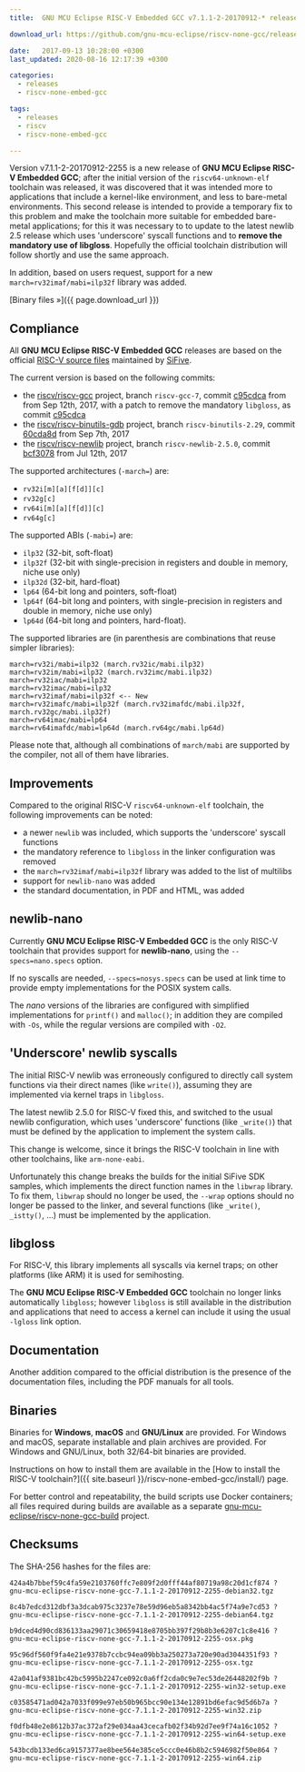 ```yaml
---
title:  GNU MCU Eclipse RISC-V Embedded GCC v7.1.1-2-20170912-* released

download_url: https://github.com/gnu-mcu-eclipse/riscv-none-gcc/releases/tag/v7.1.1-2-20170912

date:   2017-09-13 10:28:00 +0300
last_updated: 2020-08-16 12:17:39 +0300

categories:
  - releases
  - riscv-none-embed-gcc

tags:
  - releases
  - riscv
  - riscv-none-embed-gcc

---
```


Version v7.1.1-2-20170912-2255 is a new release of **GNU MCU Eclipse RISC-V Embedded GCC**; after the initial version of the `riscv64-unknown-elf` toolchain was released, it was discovered that it was intended more to applications that include a kernel-like environment, and less to bare-metal environments. This second release is intended to provide a temporary fix to this problem and make the toolchain more suitable for embedded bare-metal applications; for this it was necessary to to update to the latest newlib 2.5 release which uses 'underscore' syscall functions and to **remove the mandatory use of libgloss**. Hopefully the official toolchain distribution will follow shortly and use the same approach.

In addition, based on users request, support for a new `march=rv32imaf/mabi=ilp32f` library was added.

[Binary files »]({{ page.download_url }})

## Compliance

All **GNU MCU Eclipse RISC-V Embedded GCC** releases are based on the official [RISC-V source files](https://github.com/riscv/riscv-gcc) maintained by [SiFive](https://www.sifive.com).

The current version is based on the following commits:

* the [riscv/riscv-gcc](https://github.com/riscv/riscv-gcc) project, branch `riscv-gcc-7`, commit [c95cdca](https://github.com/riscv/riscv-gcc/commit/c95cdcae21de8dbb8a8ceb9c58b5f9560f0628ff) from from Sep 12th, 2017, with a patch to remove the mandatory `libgloss`, as commit [c95cdca](https://github.com/gnu-mcu-eclipse/riscv-none-gcc/commit/e0203ff93b1c6d6d42809400c5d37cd1448ee697)
* the [riscv/riscv-binutils-gdb](https://github.com/riscv/riscv-binutils-gdb) project, branch `riscv-binutils-2.29`, commit [60cda8d](https://github.com/riscv/riscv-binutils-gdb/commit/60cda8de81dce7bc67977b0dd1953437ed06db36) from Sep 7th, 2017
* the [riscv/riscv-newlib](https://github.com/riscv/riscv-newlib) project, branch `riscv-newlib-2.5.0`, commit [bcf3078](https://github.com/riscv/riscv-newlib/commit/bcf3078d2203be52ac7e31c58ef2dbfe02388d58) from Jul 12th, 2017

The supported architectures (`-march=`) are:

* `rv32i[m][a][f[d]][c]`
* `rv32g[c]`
* `rv64i[m][a][f[d]][c]`
* `rv64g[c]`

The supported ABIs (`-mabi=`) are:

* `ilp32` (32-bit, soft-float)
* `ilp32f` (32-bit with single-precision in registers and double in memory, niche use only)
* `ilp32d` (32-bit, hard-float)
* `lp64` (64-bit long and pointers, soft-float)
* `lp64f` (64-bit long and pointers, with single-precision in registers and double in memory, niche use only)
* `lp64d` (64-bit long and pointers, hard-float).

The supported libraries are (in parenthesis are combinations that reuse simpler libraries):

```
march=rv32i/mabi=ilp32 (march.rv32ic/mabi.ilp32)
march=rv32im/mabi=ilp32 (march.rv32imc/mabi.ilp32)
march=rv32iac/mabi=ilp32
march=rv32imac/mabi=ilp32
march=rv32imaf/mabi=ilp32f <-- New
march=rv32imafc/mabi=ilp32f (march.rv32imafdc/mabi.ilp32f, march.rv32gc/mabi.ilp32f)
march=rv64imac/mabi=lp64
march=rv64imafdc/mabi=lp64d (march.rv64gc/mabi.lp64d)
```

Please note that, although all combinations of `march/mabi` are supported by the compiler, not all of them have libraries.

## Improvements

Compared to the original RISC-V `riscv64-unknown-elf` toolchain, the following improvements can be noted:

* a newer `newlib` was included, which supports the 'underscore' syscall functions
* the mandatory reference to `libgloss` in the linker configuration was removed
* the `march=rv32imaf/mabi=ilp32f` library was added to the list of multilibs
* support for `newlib-nano` was added
* the standard documentation, in PDF and HTML, was added

## newlib-nano

Currently **GNU MCU Eclipse RISC-V Embedded GCC** is the only RISC-V toolchain that provides support for **newlib-nano**, using the `--specs=nano.specs` option.

If no syscalls are needed, `--specs=nosys.specs` can be used at link time to provide empty implementations for the POSIX system calls.

The _nano_ versions of the libraries are configured with simplified implementations for `printf()` and `malloc()`; in addition they are compiled with `-Os`, while the regular versions are compiled with `-O2`.

## 'Underscore' newlib syscalls

The initial RISC-V newlib was erroneously configured to directly call system functions via their direct names (like `write()`), assuming they are implemented via kernel traps in `libgloss`.

The latest newlib 2.5.0 for RISC-V fixed this, and switched to the usual newlib configuration, which uses 'underscore' functions (like `_write()`) that must be defined by the application to implement the system calls.

This change is welcome, since it brings the RISC-V toolchain in line with other toolchains, like `arm-none-eabi`. 

Unfortunately this change breaks the builds for the initial SiFive SDK samples, which implements the direct function names in the `libwrap` library. To fix them, `libwrap` should no longer be used, the `--wrap` options should no longer be passed to the linker, and several functions (like `_write()`, `_istty()`, ...) must be implemented by the application.

## libgloss

For RISC-V, this library implements all syscalls via kernel traps; on other platforms (like ARM) it is used for semihosting.

The **GNU MCU Eclipse RISC-V Embedded GCC** toolchain no longer links automatically `libgloss`; however  `libgloss` is still available in the distribution and applications that need to access a kernel can include it using the usual `-lgloss` link option.

## Documentation

Another addition compared to the official distribution is the presence of the documentation files, including the PDF manuals for all tools.

## Binaries

Binaries for **Windows**, **macOS** and **GNU/Linux** are provided. For Windows and macOS, separate installable and plain archives are provided. For Windows and GNU/Linux, both 32/64-bit binaries are provided.

Instructions on how to install them are available in the [How to install the RISC-V toolchain?]({{ site.baseurl }}/riscv-none-embed-gcc/install/) page.

For better control and repeatability, the build scripts use Docker containers; all files required during builds are available as a separate [gnu-mcu-eclipse/riscv-none-gcc-build](https://github.com/gnu-mcu-eclipse/riscv-none-gcc-build) project. 

## Checksums

The SHA-256 hashes for the files are:

```console
424a4b7bbef59c4fa59e2103760ffc7e809f2d0fff44af80719a98c20d1cf874 ?
gnu-mcu-eclipse-riscv-none-gcc-7.1.1-2-20170912-2255-debian32.tgz

8c4b7edcd312dbf3a3dcab975c3237e78e59d96eb5a8342bb4ac5f74a9e7cd53 ?
gnu-mcu-eclipse-riscv-none-gcc-7.1.1-2-20170912-2255-debian64.tgz

b9dced4d90cd836133aa29071c30659418e8705bb397f29b8b3e6207c1c8e416 ?
gnu-mcu-eclipse-riscv-none-gcc-7.1.1-2-20170912-2255-osx.pkg

95c96df560f9fa4e21e9378b7ccbc94ea09bb3a250273a720e90ad3044351f93 ?
gnu-mcu-eclipse-riscv-none-gcc-7.1.1-2-20170912-2255-osx.tgz

42a041af9381bc42bc5995b2247ce092c0a6ff2cda0c9e7ec53de26448202f9b ?
gnu-mcu-eclipse-riscv-none-gcc-7.1.1-2-20170912-2255-win32-setup.exe

c03585471ad042a7033f099e97eb50b965bcc90e134e12891bd6efac9d5d6b7a ?
gnu-mcu-eclipse-riscv-none-gcc-7.1.1-2-20170912-2255-win32.zip

f0dfb48e2e8612b37ac372af29e034aa43cecafb02f34b92d7ee9f74a16c1052 ?
gnu-mcu-eclipse-riscv-none-gcc-7.1.1-2-20170912-2255-win64-setup.exe

543bcdb133ed6ca9157377ae8bee564e385ce5ccc0e46b8b2c5946982f50e864 ?
gnu-mcu-eclipse-riscv-none-gcc-7.1.1-2-20170912-2255-win64.zip
```

